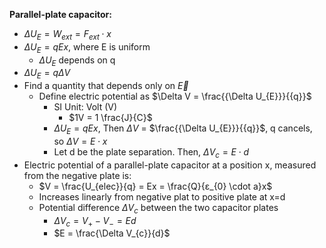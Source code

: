 **Parallel-plate capacitor:** 
- $\Delta U_{E} = W_{ext} = F_{ext} \cdot x$
- $\Delta U_{E} = qEx$, where E is uniform
	- $\Delta U_{E}$ depends on q
- $\Delta U_{E} = q\Delta V$ 
- Find a quantity that depends only on $\overrightarrow{E}$
	- Define electric potential as $\Delta V = \frac{{\Delta U_{E}}}{{q}}$
		- SI Unit: Volt (V)
			- $1V = 1 \frac{J}{C}$
		- $\Delta U_{E} = qEx$, Then $\Delta V$ = $\frac{{\Delta U_{E}}}{{q}}$, q cancels, so $\Delta V = E \cdot x$
		- Let d be the plate separation. Then, $\Delta V_{c} = E \cdot d$
- Electric potential of a parallel-plate capacitor at a position x, measured from the negative plate is:
	- $V = \frac{U_{elec}}{q} = Ex = \frac{Q}{ε_{0} \cdot a}x$ 
	- Increases linearly from negative plat to positive plate at x=d
	- Potential difference $\Delta V_{c}$ between the two capacitor plates
		- $\Delta V_{c} = V_{+} - V_{-} = Ed$ 
		- $E = \frac{\Delta V_{c}}{d}$
